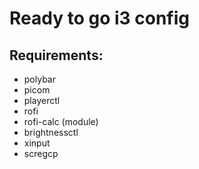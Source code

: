 # Ready to go i3 config

## Requirements:
- polybar
- picom
- playerctl
- rofi
- rofi-calc (module)
- brightnessctl
- xinput
- scregcp
    
